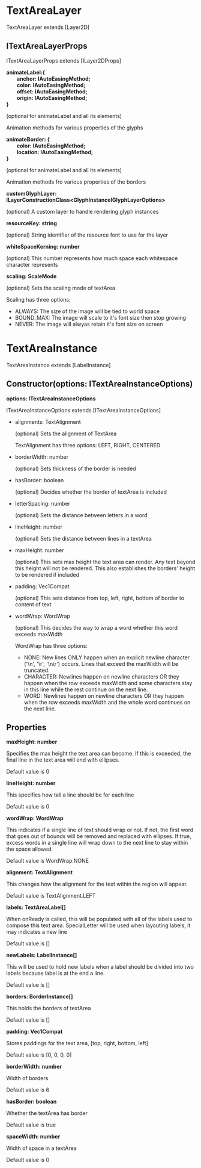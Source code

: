 # TextAreaLayer

TextAreaLayer extends [Layer2D]

## ITextAreaLayerProps

ITextAreaLayerProps extends [ILayer2DProps]

**animateLabel:{<br>&emsp;&emsp;anchor: IAutoEasingMethod<Vec>;<br>&emsp;&emsp;color: IAutoEasingMethod<Vec>;<br>&emsp;&emsp;offset: IAutoEasingMethod<Vec>;<br>&emsp;&emsp;origin: IAutoEasingMethod<Vec>;<br>}**

(optional for animateLabel and all its elements)

Animation methods for various properties of the glyphs

**animateBorder: {<br>&emsp;&emsp;color: IAutoEasingMethod<Vec>;<br>&emsp;&emsp;location: IAutoEasingMethod<Vec>;<br>}**

(optional for animateLabel and all its elements)

Animation methods fro various properties of the borders

**customGlyphLayer: ILayerConstructionClass<GlyphInstanceIGlyphLayerOptions<GlyphInstance>>**

(optional) A custom layer to handle rendering glyph instances

**resourceKey: string**

(optional) String identifier of the resource font to use for the layer

**whiteSpaceKerning: number**

(optional) This number represents how much space each whitespace character represents

**scaling: ScaleMode**

(optional) Sets the scaling mode of textArea

Scaling has three options:

* ALWAYS: The size of the image will be tied to world space
* BOUND_MAX: The image will scale to it's font size then stop growing
* NEVER: The image will alwyas retain it's font size on screen

# TextAreaInstance

TextAreaInstance extends [LabelInstance]

## Constructor(options: ITextAreaInstanceOptions)

**options: ITextAreaInstanceOptions**

ITextAreaInstanceOptions extends [ITextAreaInstanceOptions]

* alignments: TextAlignment

  (optional) Sets the alignment of TextArea

  TextAlignment has three options: LEFT, RIGHT, CENTERED

* borderWidth: number

  (optional) Sets thickness of the border is needed

* hasBorder: boolean

  (optional) Decides whether the border of textArea is included

* letterSpacing: number

  (optional) Sets the distance between letters in a word

* lineHeight: number

  (optional) Sets the distance between lines in a textArea

* maxHeight: number

  (optional) This sets max height the text area can render. Any text beyond this height will not be rendered. This also establishes the borders' height to be rendered if included

* padding: Vec1Compat

  (optional) This sets distance from top, left, right, bottom of border to content of text

* wordWrap: WordWrap

  (optional) This decides the way to wrap a word whether this word exceeds maxWidth

  WordWrap has three options:

  * NONE: New lines ONLY happen when an explicit newline character ('\n', '\r', '\n\r') occurs. Lines that exceed the maxWidth will be truncated.
  * CHARACTER: Newlines happen on newline characters OR they happen when the row exceeds maxWidth and some characters stay in this line while the rest continue on the next line.
  * WORD: Newlines happen on newline characters OR they happen when the row exceeds maxWidth and the whole word continues on the next line.

## Properties

**maxHeight: number**

Specifies the max height the text area can become. If this is exceeded, the final line in the text area will end with ellipses.

Default value is 0

**lineHeight: number**

This specifies how tall a line should be for each line

Default value is 0

**wordWrap: WordWrap**

This indicates if a single line of text should wrap or not. If not, the first word that goes out of bounds will be removed and replaced with ellipses. If true, excess words in a single line will wrap down to the next line to stay within the space allowed.

Default value is WordWrap.NONE

**alignment: TextAlignment**

This changes how the alignment for the text within the region will appear.

Default value is TextAlignment.LEFT

**labels: TextAreaLabel[]**

When onReady is called, this will be populated with all of the labels used to compose this text area. SpecialLetter will be used when layouting labels, it may indicates a new line

Default value is []

**newLabels: LabelInstance[]**

This will be used to hold new labels when a label should be divided into two labels because label is at the end a line.

Default value is []

**borders: BorderInstance[]**

This holds the borders of textArea

Default value is []

**padding: Vec1Compat**

Stores paddings for the text area, [top, right, bottom, left]

Default value is [0, 0, 0, 0]

**borderWidth: number**

Width of borders

Default value is 6

**hasBorder: boolean**

Whether the textArea has border

Default value is true

**spaceWidth: number**

Width of space in a textArea

Default value is 0
